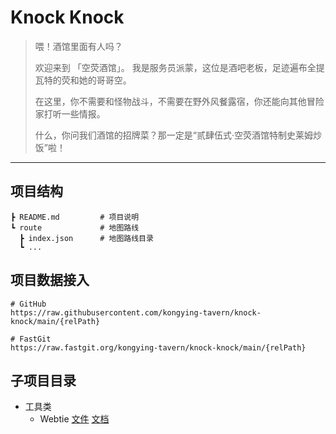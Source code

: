 # Knock Knock

> 喂！酒馆里面有人吗？
>
> 欢迎来到 「空荧酒馆」。
> 我是服务员派蒙，这位是酒吧老板，足迹遍布全提瓦特的荧和她的哥哥空。
>
> 在这里，你不需要和怪物战斗，不需要在野外风餐露宿，你还能向其他冒险家打听一些情报。
>
> 什么，你问我们酒馆的招牌菜？那一定是“贰肆伍式·空荧酒馆特制史莱姆炒饭”啦！

----

## 项目结构

```
┣ README.md         # 项目说明
┗ route             # 地图路线
  ┣ index.json      # 地图路线目录
  ┗ ...
```

## 项目数据接入

```
# GitHub
https://raw.githubusercontent.com/kongying-tavern/knock-knock/main/{relPath}

# FastGit
https://raw.fastgit.org/kongying-tavern/knock-knock/main/{relPath}
```

## 子项目目录
* 工具类
  * Webtie [文件][webtie-dir] [文档][webtie-doc]

[webtie-dir]: https://github.com/kongying-tavern/knock-knock/tree/main/tools/webtie
[webtie-doc]: https://github.com/kongying-tavern/knock-knock/blob/doc/tools-webtie/doc/Webtie.md
